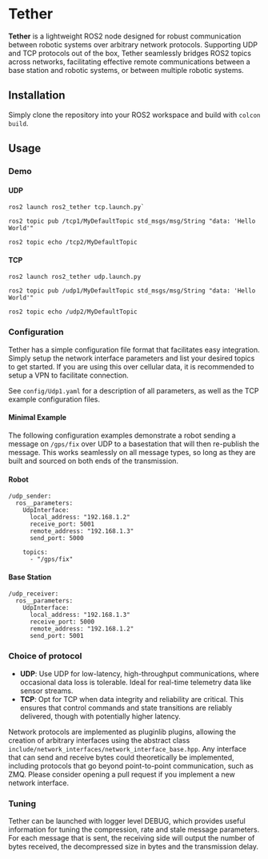# Tether
**Tether** is a lightweight ROS2 node designed for robust communication between robotic systems over arbitrary network protocols. Supporting UDP and TCP protocols out of the box, Tether seamlessly bridges ROS2 topics across networks, facilitating effective remote communications between a base station and robotic systems, or between multiple robotic systems.

## Installation
Simply clone the repository into your ROS2 workspace and build with `colcon build`.

## Usage

### Demo
#### UDP
```
ros2 launch ros2_tether tcp.launch.py`

ros2 topic pub /tcp1/MyDefaultTopic std_msgs/msg/String "data: 'Hello World'"

ros2 topic echo /tcp2/MyDefaultTopic
```

#### TCP
```
ros2 launch ros2_tether udp.launch.py

ros2 topic pub /udp1/MyDefaultTopic std_msgs/msg/String "data: 'Hello World'"

ros2 topic echo /udp2/MyDefaultTopic
```
### Configuration
Tether has a simple configuration file format that facilitates easy integration.  Simply setup the network interface parameters and list your desired topics to get started.  If you are using this over cellular data, it is recommended to setup a VPN to facilitate connection.

See `config/Udp1.yaml` for a description of all parameters, as well as the TCP example configuration files.
#### Minimal Example
The following configuration examples demonstrate a robot sending a message on `/gps/fix` over UDP to a basestation that will then re-publish the message.  This works seamlessly on all message types, so long as they are built and sourced on both ends of the transmission.
#### Robot
```
/udp_sender:
  ros__parameters:
    UdpInterface:
      local_address: "192.168.1.2"
      receive_port: 5001
      remote_address: "192.168.1.3"
      send_port: 5000
    
    topics:
      - "/gps/fix"
```
#### Base Station
```
/udp_receiver:
  ros__parameters:
    UdpInterface:
      local_address: "192.168.1.3"
      receive_port: 5000
      remote_address: "192.168.1.2"
      send_port: 5001
```

### Choice of protocol
- **UDP**: Use UDP for low-latency, high-throughput communications, where occasional data loss is tolerable. Ideal for real-time telemetry data like sensor streams.
- **TCP**: Opt for TCP when data integrity and reliability are critical. This ensures that control commands and state transitions are reliably delivered, though with potentially higher latency.

Network protocols are implemented as pluginlib plugins, allowing the creation of arbitrary interfaces using the abstract class `include/network_interfaces/network_interface_base.hpp`.  Any interface that can send and receive bytes could theoretically be implemented, including protocols that go beyond point-to-point communication, such as ZMQ.  Please consider opening a pull request if you implement a new network interface.

### Tuning
Tether can be launched with logger level DEBUG, which provides useful information for tuning the compression, rate and stale message parameters.  For each message that is sent, the receiving side will output the number of bytes received, the decompressed size in bytes and the transmission delay.
